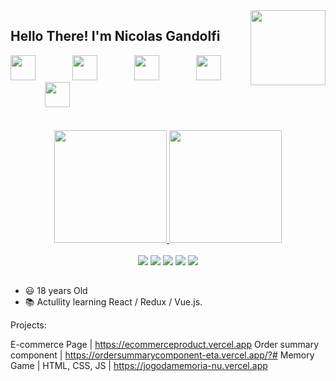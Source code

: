 <img align="right" width="120" height="120" src="https://media.giphy.com/media/6Fy1SaMmEBNTEjN8CB/giphy.gif">    

## Hello There! I'm Nicolas Gandolfi

<div style=text-align: "center"; display: "inline_block";>
  <img hidth="30" width="40" src="https://cdn.jsdelivr.net/gh/devicons/devicon/icons/css3/css3-plain.svg" />
      &nbsp;&nbsp;&nbsp;&nbsp;&nbsp;&nbsp;&nbsp;&nbsp;&nbsp;&nbsp;&nbsp;&nbsp;&nbsp;
  <img hidth="30" width="40" src="https://cdn.jsdelivr.net/gh/devicons/devicon/icons/html5/html5-plain.svg" />
      &nbsp;&nbsp;&nbsp;&nbsp;&nbsp;&nbsp;&nbsp;&nbsp;&nbsp;&nbsp;&nbsp;&nbsp;&nbsp;
  <img hidth="30" width="40" src="https://cdn.jsdelivr.net/gh/devicons/devicon/icons/javascript/javascript-plain.svg" />
      &nbsp;&nbsp;&nbsp;&nbsp;&nbsp;&nbsp;&nbsp;&nbsp;&nbsp;&nbsp;&nbsp;&nbsp;&nbsp;
  <img hidth="30" width="40" src="https://cdn.jsdelivr.net/gh/devicons/devicon/icons/python/python-original.svg" />
      &nbsp;&nbsp;&nbsp;&nbsp;&nbsp;&nbsp;&nbsp;&nbsp;&nbsp;&nbsp;&nbsp;&nbsp;&nbsp;
  <img hidth="30" width="40" src="https://cdn.jsdelivr.net/gh/devicons/devicon/icons/nodejs/nodejs-original.svg" />
      &nbsp;&nbsp;&nbsp;&nbsp;&nbsp;&nbsp;&nbsp;&nbsp;&nbsp;&nbsp;&nbsp;&nbsp;&nbsp;
</div>
<br>
<br>

<div align="center">
  <a href="https://github.com/zNIKK">
  <img height="180em" src="https://github-readme-stats.vercel.app/api?username=zNIKK&show_icons=true&theme=radical">
  <img height="180em" src="https://github-readme-stats.vercel.app/api/top-langs/?username=zNIKK&theme=radical&layout=compact&langs_count=10">
  </a>
  
</div>

<br>

<div align="center"> 
  <a href="https://www.youtube.com/channel/UCNApxbcgWHv-aS9n-WDhRLA" target="_blank"><img src="https://img.shields.io/badge/YouTube-FF0000?style=for-the-badge&logo=youtube&logoColor=white" target="_blank"></a>
  <a href="https://www.instagram.com/niickinn/" target="_blank"><img src="https://img.shields.io/badge/-Instagram-%23E4405F?style=for-the-badge&logo=instagram&logoColor=white" target="_blank"></a>
 	<a href="https://www.twitch.tv/z_nikk" target="_blank"><img src="https://img.shields.io/badge/Twitch-9146FF?style=for-the-badge&logo=twitch&logoColor=white" target="_blank"></a>
 <a href="https://discord.com/channels/Nikk#4239" target="_blank"><img src="https://img.shields.io/badge/Discord-7289DA?style=for-the-badge&logo=discord&logoColor=white" target="_blank"></a> 
  <a href = "https://mail.google.com/mail/u/2/#inbox"><img src="https://img.shields.io/badge/-Gmail-%23333?style=for-the-badge&logo=gmail&logoColor=white" target="_blank"></a>
</div>

##

- 😃 18 years Old
- 📚 Actullity learning React / Redux / Vue.js.

Projects:

E-commerce Page | https://ecommerceproduct.vercel.app
Order summary component | https://ordersummarycomponent-eta.vercel.app/?#
Memory Game | HTML, CSS, JS | https://jogodamemoria-nu.vercel.app

